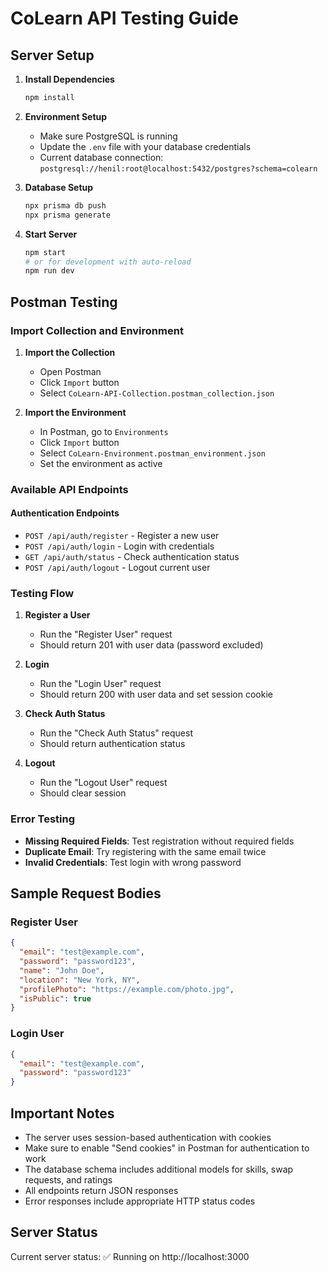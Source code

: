 # CoLearn API Testing Guide

## Server Setup

1. **Install Dependencies**
   ```bash
   npm install
   ```

2. **Environment Setup**
   - Make sure PostgreSQL is running
   - Update the `.env` file with your database credentials
   - Current database connection: `postgresql://henil:root@localhost:5432/postgres?schema=colearn`

3. **Database Setup**
   ```bash
   npx prisma db push
   npx prisma generate
   ```

4. **Start Server**
   ```bash
   npm start
   # or for development with auto-reload
   npm run dev
   ```

## Postman Testing

### Import Collection and Environment

1. **Import the Collection**
   - Open Postman
   - Click `Import` button
   - Select `CoLearn-API-Collection.postman_collection.json`

2. **Import the Environment**
   - In Postman, go to `Environments`
   - Click `Import` button
   - Select `CoLearn-Environment.postman_environment.json`
   - Set the environment as active

### Available API Endpoints

#### Authentication Endpoints
- `POST /api/auth/register` - Register a new user
- `POST /api/auth/login` - Login with credentials
- `GET /api/auth/status` - Check authentication status
- `POST /api/auth/logout` - Logout current user

### Testing Flow

1. **Register a User**
   - Run the "Register User" request
   - Should return 201 with user data (password excluded)

2. **Login**
   - Run the "Login User" request
   - Should return 200 with user data and set session cookie

3. **Check Auth Status**
   - Run the "Check Auth Status" request
   - Should return authentication status

4. **Logout**
   - Run the "Logout User" request
   - Should clear session

### Error Testing

- **Missing Required Fields**: Test registration without required fields
- **Duplicate Email**: Try registering with the same email twice
- **Invalid Credentials**: Test login with wrong password

## Sample Request Bodies

### Register User
```json
{
  "email": "test@example.com",
  "password": "password123",
  "name": "John Doe",
  "location": "New York, NY",
  "profilePhoto": "https://example.com/photo.jpg",
  "isPublic": true
}
```

### Login User
```json
{
  "email": "test@example.com",
  "password": "password123"
}
```

## Important Notes

- The server uses session-based authentication with cookies
- Make sure to enable "Send cookies" in Postman for authentication to work
- The database schema includes additional models for skills, swap requests, and ratings
- All endpoints return JSON responses
- Error responses include appropriate HTTP status codes

## Server Status

Current server status: ✅ Running on http://localhost:3000
